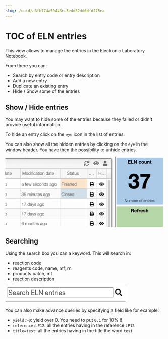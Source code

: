```yaml
---
slug: /uuid/a6fb774a50448cc3edd52dd6dfd275ea
---
```


# TOC of ELN entries

This view allows to manage the entries in the Electronic Laboratory Notebook.

From there you can:

- Search by entry code or entry description
- Add a new entry
- Duplicate an existing entry
- Hide / Show some of the entries

## Show / Hide entries

You may want to hide some of the entries because they failed or didn't provide useful information.

To hide an entry click on the `eye` icon in the list of entries.

You can also show all the hidden entries by clicking on the `eye` in the window header. You have then the possibility to unhide entries.

![Hide](images/hidden.gif)

## Searching

Using the search box you can a keyword. This will search in:

- reaction code
- reagents code, name, mf, rn
- products batch, mf
- reaction description

![Search](images/search.png)

You can also make advance queries by specifying a field like for example:

- `yield:>0`: yield over 0. You need to put `0.1` for 10% !!
- `reference:LP12`: all the entries having in the reference `LP12`
- `title=test`: all the entries having in the title the word `test`
